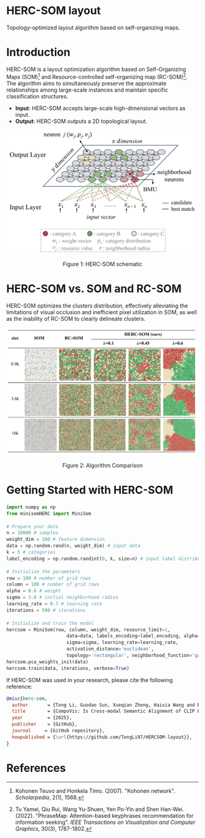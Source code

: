 # HERC-SOM layout
Topology-optimized layout algorithm based on self-organizing maps.

# Introduction
<!-- HERC-SOM是一种基于SOM（自组织映射）与RC-SOM的布局优化算法。该算法旨在同时保持实例间的近似关系以及特定的分类结构。
输入：HERC-SOM接受大规模高维向量作为输入。
输出：它能够生成反映数据内在拓扑结构的布局结果。
-->
HERC-SOM is a layout optimization algorithm based on Self-Organizing Maps (SOM)[^fn1] and Resource-controlled self-organizing map (RC-SOM)[^fn2]. The algorithm aims to simultaneously preserve the approximate relationships among large-scale instances and maintain specific classification structures.

- **Input**: HERC-SOM accepts large-scale high-dimensional vectors as input.
- **Output**: HERC-SOM outputs a 2D topological layout.


<center>
  <img src="./hercsom.png" alt="HERC-SOM" width="700">
  <p>Figure 1: HERC-SOM schematic</p>
</center>

# HERC-SOM vs. SOM and RC-SOM
<!-- HERC-SOM 优化了匹配簇的分布，有效缓解了 SOM 中出现的视觉遮挡和像素利用率低的限制，以及 RC-SOM 无法清晰划分簇的问题。-->
HERC-SOM optimizes the clusters distribution, effectively alleviating the limitations of visual occlusion and inefficient pixel utilization in SOM, as well as the inability of RC-SOM to clearly delineate clusters.

<center>
  <img src="./hercsom_compare.png" alt="Algorithm_Comparison" width="700">
  <p>Figure 2: Algorithm Comparison</p>
</center>


# Getting Started with HERC-SOM

```python
import numpy as np
from minisomHERC import MiniSom

# Prepare your data
n = 10000 # samples
weight_dim = 100 # feature dimension
data = np.random.rand(n, weight_dim) # input data
k = 5 # categories
label_encoding = np.random.randint(0, k, size=n) # input label distributions

# Initialize the parameters
row = 100 # number of grid rows
column = 100 # number of grid rows
alpha = 0.6 # weight
sigma = 3.0 # initial neighborhood radius
learning_rate = 0.7 # learning rate 
iterations = 500 # iterations

# Initialize and train the model
hercsom = MiniSom(row, column, weight_dim, resource_limit=1,
                      data=data, labels_encoding=label_encoding, alpha=alpha,
                      sigma=sigma, learning_rate=learning_rate,
                      activation_distance='euclidean',
                      topology='rectangular', neighborhood_function='gaussian', random_seed=10)
hercsom.pca_weights_init(data)
hercsom.train(data, iterations, verbose=True)

```

If HERC-SOM was used in your research, please cite the following reference:
```bibtex
@misc{herc-som,
  author       = {Tong Li, Guodao Sun, Xueqian Zheng, Haixia Wang and Ronghua Liang},
  title        = {CompoVis: Is Cross-modal Semantic Alignment of CLIP Optimal? A Visual Analysis Attempt},
  year         = {2025},
  publisher    = {GitHub},
  journal     = {GitHub repository},
  howpublished = {\url{https://github.com/TongLi97/HERCSOM-layout}},
}
```

# References

[^fn1]: Kohonen Teuvo and Honkela Timo. (2007). "Kohonen network". *Scholarpedia*, 2(1), 1568.

[^fn2]: Tu Yamei, Qiu Rui, Wang Yu-Shuen, Yen Po-Yin and Shen Han-Wei. (2022). "PhraseMap: Attention-based keyphrases recommendation for information seeking". *IEEE Transactions on Visualization and Computer Graphics*, 30(3), 1787-1802.
